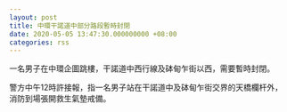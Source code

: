 ```yaml
---
layout: post
title: 中環干諾道中部分路段暫時封閉
date: 2020-05-05 13:47:30.000000000 +08:00
categories: rss
---
```


一名男子在中環企圖跳樓，干諾道中西行線及砵甸乍街以西，需要暫時封閉。

警方中午12時許接報，指一名男子站在干諾道中及砵甸乍街交界的天橋欄杆外，消防到場張開救生氣墊戒備。
